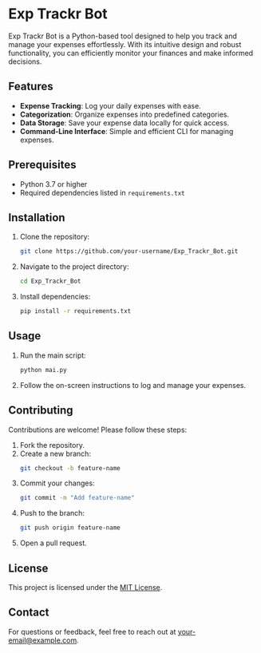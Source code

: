 # Exp Trackr Bot

Exp Trackr Bot is a Python-based tool designed to help you track and manage your expenses effortlessly. With its intuitive design and robust functionality, you can efficiently monitor your finances and make informed decisions.

## Features

- **Expense Tracking**: Log your daily expenses with ease.
- **Categorization**: Organize expenses into predefined categories.
- **Data Storage**: Save your expense data locally for quick access.
- **Command-Line Interface**: Simple and efficient CLI for managing expenses.

## Prerequisites

- Python 3.7 or higher
- Required dependencies listed in `requirements.txt`

## Installation

1. Clone the repository:
    ```bash
    git clone https://github.com/your-username/Exp_Trackr_Bot.git
    ```
2. Navigate to the project directory:
    ```bash
    cd Exp_Trackr_Bot
    ```
3. Install dependencies:
    ```bash
    pip install -r requirements.txt
    ```

## Usage

1. Run the main script:
    ```bash
    python mai.py
    ```
2. Follow the on-screen instructions to log and manage your expenses.

## Contributing

Contributions are welcome! Please follow these steps:

1. Fork the repository.
2. Create a new branch:
    ```bash
    git checkout -b feature-name
    ```
3. Commit your changes:
    ```bash
    git commit -m "Add feature-name"
    ```
4. Push to the branch:
    ```bash
    git push origin feature-name
    ```
5. Open a pull request.

## License

This project is licensed under the [MIT License](LICENSE).

## Contact

For questions or feedback, feel free to reach out at [your-email@example.com](mailto:your-email@example.com).
